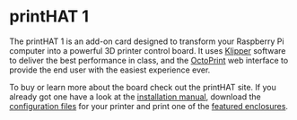 # printHAT 1
The printHAT 1 is an add-on card designed to transform your Raspberry Pi computer into a powerful 3D printer control board. It uses [Klipper](https://www.klipper3d.org/) software to deliver the best performance in class, and the [OctoPrint](https://octoprint.org/) web interface to provide the end user with the easiest experience ever.  

To buy or learn more about the board check out the printHAT site. If you already got one have a look at the [installation manual](https://docs.wrecklab.com/phat1/), download the [configuration files](https://github.com/wreck-lab/wrecklabOS/tree/devel/src/modules/klipper/filesystem/home/pi/klipper_config/config) for your printer and print one of the [featured enclosures](step/enclosures).
